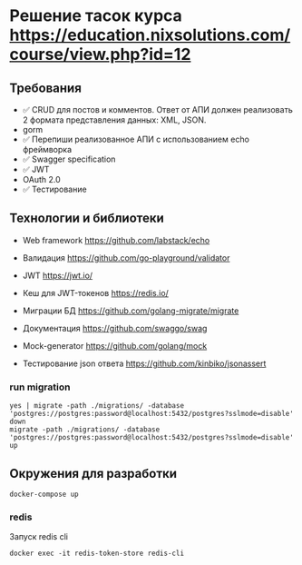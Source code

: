 # Решение тасок курса https://education.nixsolutions.com/course/view.php?id=12

## Требования 
- ✅ CRUD для постов и комментов. Ответ от АПИ должен реализовать 2 формата представления данных: XML, JSON.
- gorm
- ✅ Перепиши реализованное АПИ с использованием echo фреймворка
- ✅ Swagger specification
- ✅ JWT
- OAuth 2.0
- ✅ Тестирование

## Технологии и библиотеки

- Web framework https://github.com/labstack/echo
- Валидация https://github.com/go-playground/validator

- JWT https://jwt.io/
- Кеш для JWT-токенов https://redis.io/

- Миграции БД https://github.com/golang-migrate/migrate

- Документация https://github.com/swaggo/swag

- Mock-generator https://github.com/golang/mock
- Тестирование json ответа https://github.com/kinbiko/jsonassert

### run migration

```
yes | migrate -path ./migrations/ -database 'postgres://postgres:password@localhost:5432/postgres?sslmode=disable' down
migrate -path ./migrations/ -database 'postgres://postgres:password@localhost:5432/postgres?sslmode=disable' up
```

## Окружения для разработки

```
docker-compose up
```

### redis

Запуск redis cli

```
docker exec -it redis-token-store redis-cli
```

